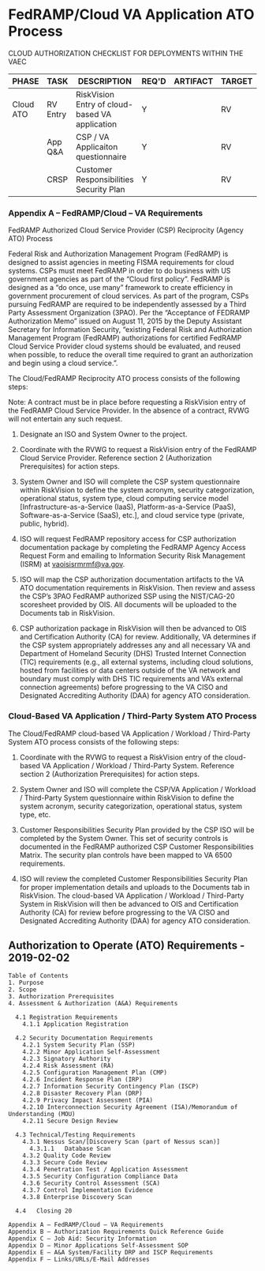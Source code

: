 # FedRAMP/Cloud VA Application ATO Process

CLOUD AUTHORIZATION CHECKLIST FOR DEPLOYMENTS WITHIN THE VAEC

| PHASE     | TASK     | DESCRIPTION                                    | REQ'D | ARTIFACT | TARGET | VA SOP     |
|-----------|----------|------------------------------------------------|-------|----------|--------|------------|
| Cloud ATO | RV Entry | RiskVision Entry of cloud-based VA application | Y     |          | RV     | Appendix A |
|           | App Q&A  | CSP / VA Applicaiton questionnaire             | Y     |          | RV     | Appendix A |
|           | CRSP     | Customer Responsibilities Security Plan        | Y     |          | RV     | Appendix A |


### Appendix A – FedRAMP/Cloud – VA Requirements 

FedRAMP Authorized Cloud Service Provider (CSP) Reciprocity (Agency ATO) Process

Federal Risk and Authorization Management Program (FedRAMP) is designed to assist agencies in meeting FISMA requirements for cloud systems.  CSPs must meet FedRAMP in order to do business with US government agencies as part of the “Cloud first policy”.  FedRAMP is designed as a “do once, use many” framework to create efficiency in government procurement of cloud services.  As part of the program, CSPs pursuing FedRAMP are required to be independently assessed by a Third Party Assessment Organization (3PAO).  Per the “Acceptance of FEDRAMP Authorization Memo” issued on August 11, 2015 by the Deputy Assistant Secretary for Information Security, “existing Federal Risk and Authorization Management Program (FedRAMP) authorizations for certified FedRAMP Cloud Service Provider cloud systems should be evaluated, and reused when possible, to reduce the overall time required to grant an authorization and begin using a cloud service.”.

The Cloud/FedRAMP Reciprocity ATO process consists of the following steps:

Note: A contract must be in place before requesting a RiskVision entry of the FedRAMP Cloud Service Provider. In the absence of a contract, RVWG will not entertain any such request.  

1.	Designate an ISO and System Owner to the project.

2.	Coordinate with the RVWG to request a RiskVision entry of the FedRAMP Cloud Service Provider.  Reference section 2 (Authorization Prerequisites) for action steps.

3.	System Owner and ISO will complete the CSP system questionnaire within RiskVision to define the system acronym, security categorization, operational status, system type, cloud computing service model [Infrastructure-as-a-Service (IaaS), Platform-as-a-Service (PaaS), Software-as-a-Service (SaaS), etc.], and cloud service type (private, public, hybrid).

4.	ISO will request FedRAMP repository access for CSP authorization documentation package by completing the FedRAMP Agency Access Request Form and emailing to Information Security Risk Management (ISRM) at vaoisisrmrmf@va.gov.

5.	ISO will map the CSP authorization documentation artifacts to the VA ATO documentation requirements in RiskVision.  Then review and assess the CSP’s 3PAO FedRAMP authorized SSP using the NIST/CAG-20 scoresheet provided by OIS.  All documents will be uploaded to the Documents tab in RiskVision.

6.	CSP authorization package in RiskVision will then be advanced to OIS and Certification Authority (CA) for review.  Additionally, VA determines if the CSP system appropriately addresses any and all necessary VA and Department of Homeland Security (DHS) Trusted Internet Connection (TIC) requirements (e.g., all external systems, including cloud solutions, hosted from facilities or data centers outside of the VA network and boundary must comply with DHS TIC requirements and VA’s external connection agreements) before progressing to the VA CISO and Designated Accrediting Authority (DAA) for agency ATO consideration. 


### Cloud-Based VA Application / Third-Party System ATO Process

The Cloud/FedRAMP cloud-based VA Application / Workload / Third-Party System ATO process consists of the following steps:

1.	Coordinate with the RVWG to request a RiskVision entry of the cloud-based VA Application / Workload / Third-Party System.  Reference section 2 (Authorization Prerequisites) for action steps.

2.	System Owner and ISO will complete the CSP/VA Application / Workload / Third-Party System questionnaire within RiskVision to define the system acronym, security categorization, operational status, system type, etc.

3.	Customer Responsibilities Security Plan provided by the CSP ISO will be completed by the System Owner.  This set of security controls is documented in the FedRAMP authorized CSP Customer Responsibilities Matrix.  The security plan controls have been mapped to VA 6500 requirements.  

4.	ISO will review the completed Customer Responsibilities Security Plan for proper implementation details and uploads to the Documents tab in RiskVision.
The cloud-based VA Application / Workload / Third-Party System in RiskVision will then be advanced to OIS and Certification Authority (CA) for review before progressing to the VA CISO and Designated Accrediting Authority (DAA) for agency ATO consideration.


## Authorization to Operate (ATO) Requirements - 2019-02-02

```
Table of Contents
1. Purpose
2. Scope
3. Authorization Prerequisites
4. Assessment & Authorization (A&A) Requirements

  4.1 Registration Requirements
    4.1.1 Application Registration
    
  4.2 Security Documentation Requirements
    4.2.1 System Security Plan (SSP)
    4.2.2 Minor Application Self-Assessment
    4.2.3 Signatory Authority
    4.2.4 Risk Assessment (RA)
    4.2.5 Configuration Management Plan (CMP)
    4.2.6 Incident Response Plan (IRP)
    4.2.7 Information Security Contingency Plan (ISCP)
    4.2.8 Disaster Recovery Plan (DRP)
    4.2.9 Privacy Impact Assessment (PIA)
    4.2.10 Interconnection Security Agreement (ISA)/Memorandum of Understanding (MOU)
    4.2.11 Secure Design Review
  
  4.3 Technical/Testing Requirements
    4.3.1 Nessus Scan/[Discovery Scan (part of Nessus scan)]
      4.3.1.1	Database Scan
    4.3.2 Quality Code Review
    4.3.3 Secure Code Review
    4.3.4 Penetration Test / Application Assessment
    4.3.5 Security Configuration Compliance Data
    4.3.6 Security Control Assessment (SCA)
    4.3.7 Control Implementation Evidence
    4.3.8 Enterprise Discovery Scan

  4.4	Closing	20

Appendix A – FedRAMP/Cloud – VA Requirements
Appendix B – Authorization Requirements Quick Reference Guide
Appendix C – Job Aid: Security Information
Appendix D – Minor Applications Self-Assessment SOP
Appendix E – A&A System/Facility DRP and ISCP Requirements
Appendix F – Links/URLs/E-Mail Addresses
```

